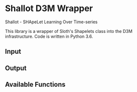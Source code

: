 # Shallot D3M Wrapper
Shallot - SHApeLet Learning Over Time-series

This library is a wrapper of Sloth's Shapelets class into the D3M infrastructure. Code is written in Python 3.6.

## Input

## Output

## Available Functions
